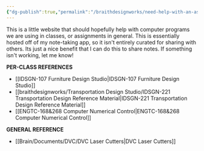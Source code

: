```yaml
---
{"dg-publish":true,"permalink":"/braithdesignworks/need-help-with-an-assignment-start-here/","tags":["gardenEntry"]}
---
```



This is a little website that should hopefully help with computer programs we are using in classes, or assignments in general. This is essentially hosted off of my note-taking app, so it isn't entirely curated for sharing with others. Its just a nice benefit that I can do this to share notes. If something isn't working, let me know!

**PER-CLASS REFERENCES**
- [[IDSGN-107 Furniture Design Studio\|IDSGN-107 Furniture Design Studio]]
- [[braithdesignworks/Transportation Design Studio/IDSGN-221 Transportation Design Reference Material\|IDSGN-221 Transportation Design Reference Material]]
- [[ENGTC-168&268 Computer Numerical Control\|ENGTC-168&268 Computer Numerical Control]]

**GENERAL REFERENCE**
- [[Brain/Documents/DVC/DVC Laser Cutters\|DVC Laser Cutters]]